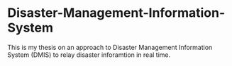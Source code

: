 # Disaster-Management-Information-System
This is my thesis on an approach to Disaster Management Information System (DMIS) to relay disaster inforamtion in real time.
